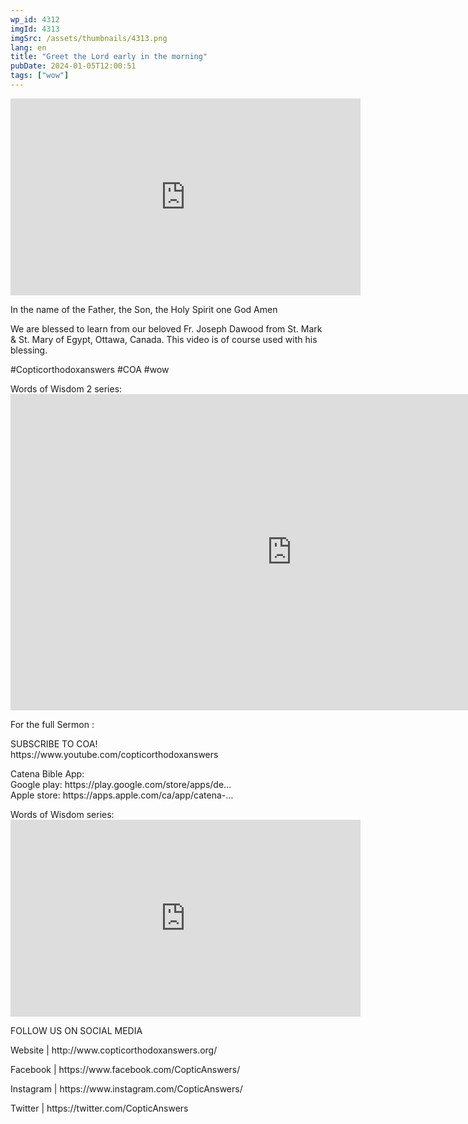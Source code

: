 ```yaml
---
wp_id: 4312
imgId: 4313
imgSrc: /assets/thumbnails/4313.png
lang: en
title: "Greet the Lord early in the morning"
pubDate: 2024-01-05T12:00:51
tags: ["wow"]
---
```


<!-- page: 6 -->

<p><iframe loading="lazy" title="YouTube video player" src="https://www.youtube.com/embed/nTS0rMIqqRA?si=pdYQ1izmPNXBVbfb" width="560" height="315" frameborder="0" allowfullscreen="allowfullscreen"></iframe></p>
<p>In the name of the Father, the Son, the Holy Spirit one God Amen</p>
<p>We are blessed to learn from our beloved Fr. Joseph Dawood from St. Mark &amp; St. Mary of Egypt, Ottawa, Canada. This video is of course used with his blessing.</p>
<p>#Copticorthodoxanswers #COA #wow</p>
<p>Words of Wisdom 2 series:<br />
<iframe loading="lazy" title="Be my instructor, O Lord Meditation on Tuesday of Holy Pascha." width="900" height="506" src="https://www.youtube.com/embed/YrcJkpmGbec?list=PLA20bNyz8F1DWwPAaKKwnEtNmB4URhPL4" frameborder="0" allow="accelerometer; autoplay; clipboard-write; encrypted-media; gyroscope; picture-in-picture; web-share" allowfullscreen></iframe></p>
<p>For the full Sermon :</p>
<p>SUBSCRIBE TO COA!<br />
https://www.youtube.com/copticorthodoxanswers</p>
<p>Catena Bible App:<br />
Google play: https://play.google.com/store/apps/de&#8230;​<br />
Apple store: https://apps.apple.com/ca/app/catena-​&#8230;</p>
<p>Words of Wisdom series:<br />
<iframe loading="lazy" width="560" height="315" src="https://www.youtube.com/embed/videoseries?si=Tc4SoZIX0bXjAZe0&amp;list=PLA20bNyz8F1DWwPAaKKwnEtNmB4URhPL4" title="YouTube video player" frameborder="0" allow="accelerometer; autoplay; clipboard-write; encrypted-media; gyroscope; picture-in-picture; web-share" allowfullscreen></iframe></p>
<p>FOLLOW US ON SOCIAL MEDIA</p>
<p>Website | http://www.copticorthodoxanswers.org/</p>
<p>Facebook | https://www.facebook.com/CopticAnswers/</p>
<p>Instagram | https://www.instagram.com/CopticAnswers/</p>
<p>Twitter | https://twitter.com/CopticAnswers</p>
